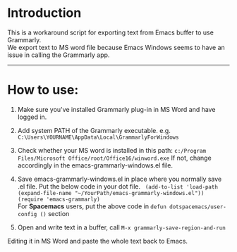 # Introduction
This is a workaround script for exporting text from Emacs buffer to use Grammarly. <br>
We export text to MS word file because Emacs Windows seems to have an issue in calling the Grammarly app.

-----
# How to use:

1) Make sure you've installed Grammarly plug-in in MS Word and have logged in.

2) Add system PATH of the Grammarly executable.
e.g.  `C:\Users\YOURNAME\AppData\Local\GrammarlyForWindows`

3) Check whether your MS word is installed in this path:
 `c:/Program Files/Microsoft Office/root/Office16/winword.exe`
If not, change accordingly in the emacs-grammarly-windows.el file.

4) Save emacs-grammarly-windows.el in place where you normally save .el file.
Put the below code in your dot file.
  ` (add-to-list 'load-path (expand-file-name "~/YourPath/emacs-grammarly-windows.el"))`
  `(require 'emacs-grammarly)`   <br>
  For **Spacemacs** users, put the above code in `defun dotspacemacs/user-config ()` section

5) Open and write text in a buffer, call
 `M-x grammarly-save-region-and-run`

Editing it in MS Word and paste the whole text back to Emacs.
